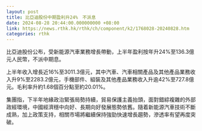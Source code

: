 ```yaml
---
layout: post
title: 比亞迪股份中期盈利升24%　不派息
date: 2024-08-28 20:44:00.000000000 +08:00
link: https://news.rthk.hk/rthk/ch/component/k2/1768028-20240828.htm
categories: rthk
---
```


比亞迪股份公布，受新能源汽車業務增長帶動，上半年盈利按年升24%至136.3億元人民幣，不派中期息。

上半年收入增長近16%至3011.3億元，其中汽車、汽車相關產品及其他產品業務收入升9%至2283.2億元，手機部件、組裝及其他產品業務收入升逾42%至727.8億元。毛利率升約1.68個百分點至約20.01%。

集團指，下半年地緣政治緊張局勢持續，貿易保護主義抬頭，面對錯綜複雜的外部政經環境，中國經濟穩中向好、長期向好發展態勢依舊。隨着新能源汽車技術不斷成熟，加上政策支持，相關市場將繼續保持強勁快速增長趨勢，滲透率有望再度突破。
